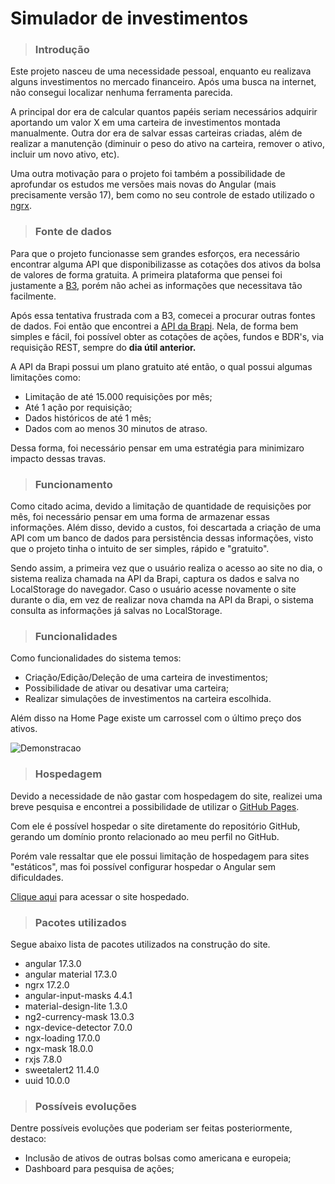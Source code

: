 # Simulador de investimentos

> ### Introdução

Este projeto nasceu de uma necessidade pessoal, enquanto eu realizava alguns investimentos no mercado financeiro. Após uma busca na internet, não consegui localizar nenhuma ferramenta parecida.

A principal dor era de calcular quantos papéis seriam necessários adquirir aportando um valor X em uma carteira de investimentos montada manualmente. Outra dor era de salvar essas carteiras criadas, além de realizar a manutenção (diminuir o peso do ativo na carteira, remover o ativo, incluir um novo ativo, etc).

Uma outra motivação para o projeto foi também a possibilidade de aprofundar os estudos me versões mais novas do Angular (mais precisamente versão 17), bem como no seu controle de estado utilizado o [ngrx](https://ngrx.io/).

> ### Fonte de dados

Para que o projeto funcionasse sem grandes esforços, era necessário encontrar alguma API que disponibilizasse as cotações dos ativos da bolsa de valores de forma gratuita. A primeira plataforma que pensei foi justamente a [B3](https://developers.b3.com.br/), porém não achei as informações que necessitava tão facilmente.

Após essa tentativa frustrada com a B3, comecei a procurar outras fontes de dados. Foi então que encontrei a [API da Brapi](https://brapi.dev/). Nela, de forma bem simples e fácil, foi possível obter as cotações de ações, fundos e BDR's, via requisição REST, sempre do <b>dia útil anterior.</b>

A API da Brapi possui um plano gratuito até então, o qual possui algumas limitações como:

- Limitação de até 15.000 requisições por mês;
- Até 1 ação por requisição;
- Dados históricos de até 1 mês;
- Dados com ao menos 30 minutos de atraso.

Dessa forma, foi necessário pensar em uma estratégia para minimizaro impacto dessas travas.

> ### Funcionamento

Como citado acima, devido a limitação de quantidade de requisições por mês, foi necessário pensar em uma forma de armazenar essas informações. Além disso, devido a custos, foi descartada a criação de uma API com um banco de dados para persistência dessas informações, visto que o projeto tinha o intuito de ser simples, rápido e "gratuito".

Sendo assim, a primeira vez que o usuário realiza o acesso ao site no dia, o sistema realiza chamada na API da Brapi, captura os dados e salva no LocalStorage do navegador. Caso o usuário acesse novamente o site durante o dia, em vez de realizar nova chamda na API da Brapi, o sistema consulta as informações já salvas no LocalStorage.

> ### Funcionalidades

Como funcionalidades do sistema temos:
- Criação/Edição/Deleção de uma carteira de investimentos;
- Possibilidade de ativar ou desativar uma carteira;
- Realizar simulações de investimentos na carteira escolhida.

Além disso na Home Page existe um carrossel com o último preço dos ativos.

![Demonstracao](./demonstracao-simulador-investimentos.gif)

> ### Hospedagem

Devido a necessidade de não gastar com hospedagem do site, realizei uma breve pesquisa e encontrei a possibilidade de utilizar o [GitHub Pages](https://pages.github.com/).

Com ele é possível hospedar o site diretamente do repositório GitHub, gerando um domínio pronto relacionado ao meu perfil no GitHub.

Porém vale ressaltar que ele possui limitação de hospedagem para sites "estáticos", mas foi possível configurar hospedar o Angular sem dificuldades.

[Clique aqui](https://gustavoaraujo26.github.io/investment-simulation/home) para acessar o site hospedado.

> ### Pacotes utilizados

Segue abaixo lista de pacotes utilizados na construção do site.

- angular 17.3.0
- angular material 17.3.0
- ngrx 17.2.0
- angular-input-masks 4.4.1
- material-design-lite 1.3.0
- ng2-currency-mask 13.0.3
- ngx-device-detector 7.0.0
- ngx-loading 17.0.0
- ngx-mask 18.0.0
- rxjs 7.8.0
- sweetalert2 11.4.0
- uuid 10.0.0

> ### Possíveis evoluções

Dentre possíveis evoluções que poderiam ser feitas posteriormente, destaco:

- Inclusão de ativos de outras bolsas como americana e europeia;
- Dashboard para pesquisa de ações;
